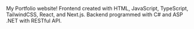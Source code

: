 My Portfolio website! Frontend created with HTML, JavaScript, TypeScript, TailwindCSS, React, and Next.js. Backend programmed with C# and ASP .NET with RESTful API.
